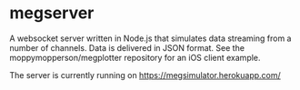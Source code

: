 # megserver
A websocket server written in Node.js that simulates data streaming from a number of channels. Data is delivered in JSON format.
See the moppymopperson/megplotter repository for an iOS client example.

The server is currently running on https://megsimulator.herokuapp.com/

